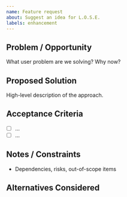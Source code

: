 ```yaml
---
name: Feature request
about: Suggest an idea for L.O.S.E.
labels: enhancement
---
```


## Problem / Opportunity

What user problem are we solving? Why now?

## Proposed Solution

High-level description of the approach.

## Acceptance Criteria

- [ ] …
- [ ] …

## Notes / Constraints

- Dependencies, risks, out-of-scope items

## Alternatives Considered
